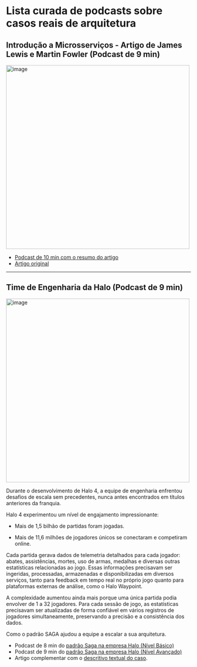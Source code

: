 # Lista curada de podcasts sobre casos reais de arquitetura

## Introdução a Microsserviços - Artigo de James Lewis e Martin Fowler (Podcast de 9 min)

<img width="500" alt="image" src="https://github.com/user-attachments/assets/e1828cb3-abd2-495e-a885-2b2f0e848375" />


* [Podcast de 10 min com o resumo do artigo](https://tinyurl.com/2s3m3yew)  
* [Artigo original](https://martinfowler.com/articles/microservices.html)

---
  

## Time de Engenharia da Halo (Podcast de 9 min)

<img width="500" alt="image" src="image.png" />

Durante o desenvolvimento de Halo 4, a equipe de engenharia enfrentou desafios de escala sem precedentes, nunca antes encontrados em títulos anteriores da franquia.

Halo 4 experimentou um nível de engajamento impressionante:

- Mais de 1,5 bilhão de partidas foram jogadas.

- Mais de 11,6 milhões de jogadores únicos se conectaram e competiram online.

Cada partida gerava dados de telemetria detalhados para cada jogador: abates, assistências, mortes, uso de armas, medalhas e diversas outras estatísticas relacionadas ao jogo. Essas informações precisavam ser ingeridas, processadas, armazenadas e disponibilizadas em diversos serviços, tanto para feedback em tempo real no próprio jogo quanto para plataformas externas de análise, como o Halo Waypoint.

A complexidade aumentou ainda mais porque uma única partida podia envolver de 1 a 32 jogadores. Para cada sessão de jogo, as estatísticas precisavam ser atualizadas de forma confiável em vários registros de jogadores simultaneamente, preservando a precisão e a consistência dos dados.

Como o padrão SAGA ajudou a equipe a escalar a sua arquitetura.

* Podcast de 8 min do [padrão Saga na empresa Halo (Nível Básico)](https://tinyurl.com/2s3hk3k8)  
* Podcast de 9 min do [padrão Saga na empresa Halo (Nível Avançado)](https://tinyurl.com/37nau36s)  
* Artigo complementar com o [descritivo textual do caso](https://substack.com/home/post/p-162718539).  

